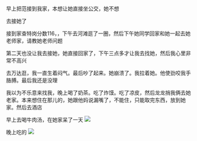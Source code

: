 早上把范接到我家，本想让她直接坐公交，她不想

去接她了

接到家查特岗分数116，，下午去河滩逛了一圈，然后下午她同学回家和她一起去她老师家，请教她老师问题


第二天也没让我去接她，她直接回家了，下午三点多才让我去找她，然后我心里非常不高兴

去万达逛，我一直生着闷气。最后吵了起来。她崩溃了。我拉着她。他使劲咬我手胳膊。最后我还是没理


我以为不乐意来找我，晚上喝了奶茶。吃了炸馍。吃了凉皮，然后龙龙捎我俩去她老家。本来想住在那儿的，她跟他妈说漏嘴了，不能住，只能取完东西，放到她家。然后去酒店


早上去喝牛肉汤，在她家呆了一天
![](http://upload-images.jianshu.io/upload_images/6904315-691da3d224536578.jpg?imageMogr2/auto-orient/strip%7CimageView2/2/w/1080/q/50)

晚上吃的
![](http://upload-images.jianshu.io/upload_images/6904315-ab3fcf41a072f289.jpg?imageMogr2/auto-orient/strip%7CimageView2/2/w/1080/q/50)
